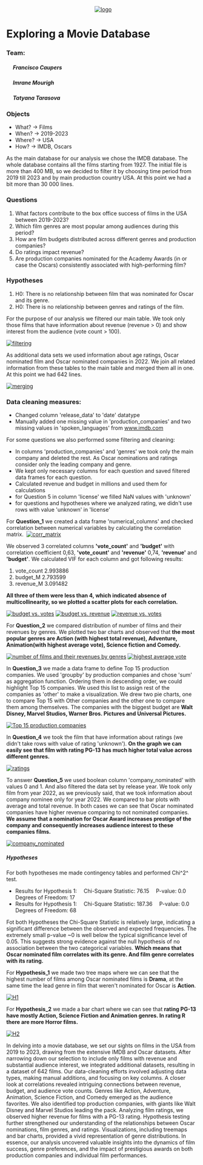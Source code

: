 &emsp; &emsp; &emsp; &emsp; &emsp; &emsp; &emsp; &emsp; &emsp; &emsp; &emsp; &emsp; &emsp; [![logo](https://github.com/petrarkaselin/mid_project/blob/main/slides/Slide%2016_9%20-%201%20start.jpg)](https://github.com/petrarkaselin/mid_project/blob/main/slides/Slide%2016_9%20-%201%20start.jpg)
# Exploring a Movie Database
### Team:
##### &emsp;   Francisco Caupers
##### &emsp;   Imrane Mourigh
##### &emsp;   Tatyana Tarasova
#### 
### Objects
- What?  &rarr; Films
- When?  &rarr; 2019-2023
- Where? &rarr; USA
- How?   &rarr; IMDB, Oscars

As the main database for our analysis we chose the IMDB database. The whole database contains all the films starting from 1927. The initial file is more than 400 MB, so we decided to filter it by choosing time period from 2019 till 2023 and by main production country USA. At this point we had a bit more than 30 000 lines. 

### Questions
1. What factors contribute to the box office success of films in the USA between 2019-2023?
2. Which film genres are most popular among audiences during this period?
3. How are film budgets distributed across different genres and production companies?
4. Do ratings impact revenue?
5. Are production companies nominated for the Academy Awards (in or case the Oscars) consistently associated with high-performing film?

### Hypotheses
1. H0: There is no relationship between film that was nominated for Oscar and its genre.
2. H0: There is no relationship between genres and ratings of the film.

For the purpose of our analysis we filtered our main table. We took only those films that have information about revenue (revenue > 0) and show interest from the audience (vote count > 100). 

[![filtering](https://github.com/petrarkaselin/mid_project/blob/main/slides/Slide%2016_9%20-%205%20filtering.jpg)](https://github.com/petrarkaselin/mid_project/blob/main/slides/Slide%2016_9%20-%205%20filtering.jpg)

As additional data sets we used information about age ratings, Oscar nominated film and Oscar nominated companies in 2022. We join all related information from these tables to the main table and merged them all in one. At this point we had 642 lines.

[![merging](https://github.com/petrarkaselin/mid_project/blob/main/slides/Slide%2016_9%20-%206%20merged%20data.jpg)](https://github.com/petrarkaselin/mid_project/blob/main/slides/Slide%2016_9%20-%206%20merged%20data.jpg)

### Data cleaning measures:
- Changed column 'release_data' to 'date' datatype
- Manually added one missing value in 'production_companies' and two missing values in 'spoken_languages' from www.imdb.com

For some questions we also performed some filtering and cleaning:
- In columns 'production_companies' and 'genres' we took only the main company and deleted the rest. As Oscar nominations and ratings consider only the leading company and genre.
- We kept only necessary columns for each question and saved filtered data frames for each question.
- Calculated revenue and budget in millions and used them for calculations
- for Question 5 in column 'license' we filled NaN values with 'unknown'
- for questions and hypotheses where we analyzed rating, we didn't use rows with value 'unknown' in 'license'

For **Question_1** we created a data frame 'numerical_columns' and checked correlation between numerical variables by calculating the correlation matrix. 
[![]()]()
[![corr_matrix](https://github.com/petrarkaselin/mid_project/blob/main/slides/corr_matrix.jpg)](https://github.com/petrarkaselin/mid_project/blob/main/slides/corr_matrix.jpg)

We observed 3 correlated columns **'vote_count'** and **'budget'** with correlation coefficient 0,63, **'vote_count'** and **'revenue'** 0,74, **'revenue'** and **'budget'**. We calculated VIF for each column and got following results:
1.  vote_count  2.993886
2.   budget_M  2.793599
3.  revenue_M  3.091482

**All three of them were less than 4, which indicated absence of multicollinearity, so we plotted a scatter plots for each correlation.**

[![budget vs. votes](https://github.com/petrarkaselin/mid_project/blob/main/slides/Q_1_1.jpg)](https://github.com/petrarkaselin/mid_project/blob/main/slides/Q_1_1.jpg)
[![budget vs. revenue](https://github.com/petrarkaselin/mid_project/blob/main/slides/Q_1_2.jpg)](https://github.com/petrarkaselin/mid_project/blob/main/slides/Q_1_2.jpg)
[![revenue vs. votes](https://github.com/petrarkaselin/mid_project/blob/main/slides/Q_1_3.jpg)](https://github.com/petrarkaselin/mid_project/blob/main/slides/Q_1_3.jpg)

For **Question_2** we compared distribution of number of films and their revenues by genres. We plotted two bar charts and observed that **the most popular genres are Action (with highest total revenue), Adventure, Animation(with highest average vote), Science fiction and Comedy.**

[![number of films and their revenues by genres](https://github.com/petrarkaselin/mid_project/blob/main/slides/Q_2_1.jpg)](https://github.com/petrarkaselin/mid_project/blob/main/slides/Q_2_1.jpg)
[![highest average vote](https://github.com/petrarkaselin/mid_project/blob/main/slides/Q_2_2.jpg)](https://github.com/petrarkaselin/mid_project/blob/main/slides/Q_2_2.jpg)

In **Question_3** we made a data frame to define Top 15 production companies. We used 'groupby' by production companies and chose 'sum' as aggregation function. Ordering them in descending order, we could highlight Top 15 companies. We used this list to assign rest of the companies as 'other' to make a visualization. We drew two pie charts, one to compare Top 15 with Other companies and the other one to compare them among themselves. The companies with the biggest budget are **Walt Disney, Marvel Studios, Warner Bros. Pictures and Universal Pictures.** 

[![Top 15 production companies](https://github.com/petrarkaselin/mid_project/blob/main/slides/Q_4.jpg)](https://github.com/petrarkaselin/mid_project/blob/main/slides/Q_4.jpg)

In **Question_4** we took the film that have information about ratings (we didn't take rows with value of rating 'unknown'). **On the graph we can easily see that film with rating PG-13 has much higher total value across different genres.**

[![ratings](https://github.com/petrarkaselin/mid_project/blob/main/slides/Q_5.jpg)](https://github.com/petrarkaselin/mid_project/blob/main/slides/Q_5.jpg)

To answer **Question_5** we used boolean column 'company_nominated' with values 0 and 1. And also filtered the data set by release year. We took only film from year 2022, as we previously said, that we took information about company nominee only for year 2022. We compared to bar plots with average and total revenue. In both cases we can see that Oscar nominated companies have higher revenue comparing to not nominated companies. **We assume that a nomination for Oscar Award increases prestige of the company and consequently increases audience interest to these companies films.** 

[![company_nominated](https://github.com/petrarkaselin/mid_project/blob/main/slides/Q_6.jpg)](https://github.com/petrarkaselin/mid_project/blob/main/slides/Q_6.jpg)

##### Hypotheses
For both hypotheses me made contingency tables and performed Chi^2^ test. 
- Results for Hypothesis 1:
&emsp;Chi-Square Statistic: 76.15
&emsp;P-value: 0.0
&emsp;Degrees of Freedom: 17
- Results for Hypothesis 1:
&emsp;Chi-Square Statistic: 187.36
&emsp;P-value: 0.0
&emsp;Degrees of Freedom: 68

Fot both Hypotheses the Chi-Square Statistic is relatively large, indicating a significant difference between the observed and expected frequencies. The extremely small p-value ~0 is well below the typical significance level of 0.05. This suggests strong evidence against the null hypothesis of no association between the two categorical variables. **Which means that Oscar nominated film correlates with its genre. And film genre correlates with its rating.**

For **Hypothesis_1** we made two tree maps where we can see that the highest number of films among Oscar nominated films is **Drama**, at the same time the lead genre in film that weren't nominated for Oscar is **Action**.

[![H1](https://github.com/petrarkaselin/mid_project/blob/main/slides/H1.jpg)](https://github.com/petrarkaselin/mid_project/blob/main/slides/H1.jpg)

For **Hypothesis_2** we made a bar chart where we can see that **rating PG-13 have mostly Action, Science Fiction and Animation genres. In rating R there are more Horror films.**

[![H2](https://github.com/petrarkaselin/mid_project/blob/main/slides/H2.jpg)](https://github.com/petrarkaselin/mid_project/blob/main/slides/H2.jpg)

In delving into a movie database, we set our sights on films in the USA from 2019 to 2023, drawing from the extensive IMDB and Oscar datasets. After narrowing down our selection to include only films with revenue and substantial audience interest, we integrated additional datasets, resulting in a dataset of 642 films. Our data-cleaning efforts involved adjusting data types, making manual additions, and focusing on key columns. A closer look at correlations revealed intriguing connections between revenue, budget, and audience vote counts. Genres like Action, Adventure, Animation, Science Fiction, and Comedy emerged as the audience favorites. We also identified top production companies, with giants like Walt Disney and Marvel Studios leading the pack. Analyzing film ratings, we observed higher revenue for films with a PG-13 rating. Hypothesis testing further strengthened our understanding of the relationships between Oscar nominations, film genres, and ratings. Visualizations, including treemaps and bar charts, provided a vivid representation of genre distributions. In essence, our analysis uncovered valuable insights into the dynamics of film success, genre preferences, and the impact of prestigious awards on both production companies and individual film performances.